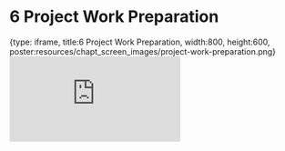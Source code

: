 # 6 Project Work Preparation
 
{type: iframe, title:6 Project Work Preparation, width:800, height:600, poster:resources/chapt_screen_images/project-work-preparation.png}
![](https://vgaysin1.github.io/CURE-MicrobialMysteries-test/project-work-preparation.html)
 

 
